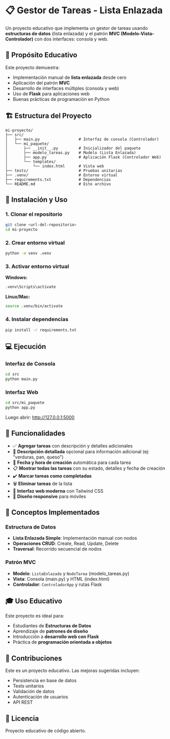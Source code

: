 # 📋 Gestor de Tareas - Lista Enlazada

Un proyecto educativo que implementa un gestor de tareas usando **estructuras de datos** (lista enlazada) y el patrón **MVC (Modelo-Vista-Controlador)** con dos interfaces: consola y web.

## 🎯 Propósito Educativo

Este proyecto demuestra:

- Implementación manual de **lista enlazada** desde cero
- Aplicación del patrón **MVC**
- Desarrollo de interfaces múltiples (consola y web)
- Uso de **Flask** para aplicaciones web
- Buenas prácticas de programación en Python

## 🏗️ Estructura del Proyecto

```
mi-proyecto/
├── src/
│   ├── main.py                 # Interfaz de consola (Controlador)
│   └── mi_paquete/
│       ├── __init__.py         # Inicializador del paquete
│       ├── modelo_tareas.py    # Modelo (Lista Enlazada)
│       ├── app.py              # Aplicación Flask (Controlador Web)
│       └── templates/
│           └── index.html      # Vista web
├── tests/                      # Pruebas unitarias
├── .venv/                      # Entorno virtual
├── requirements.txt            # Dependencias
└── README.md                   # Este archivo
```

## 🚀 Instalación y Uso

### 1. Clonar el repositorio

```bash
git clone <url-del-repositorio>
cd mi-proyecto
```

### 2. Crear entorno virtual

```bash
python -m venv .venv
```

### 3. Activar entorno virtual

**Windows:**

```bash
.venv\Scripts\activate
```

**Linux/Mac:**

```bash
source .venv/bin/activate
```

### 4. Instalar dependencias

```bash
pip install -r requirements.txt
```

## 💻 Ejecución

### Interfaz de Consola

```bash
cd src
python main.py
```

### Interfaz Web

```bash
cd src/mi_paquete
python app.py
```

Luego abrir: http://127.0.0.1:5000

## 🔧 Funcionalidades

- ✅ **Agregar tareas** con descripción y detalles adicionales
- 📝 **Descripción detallada** opcional para información adicional (ej: "verduras, pan, queso")
- 📅 **Fecha y hora de creación** automática para cada tarea
- 📋 **Mostrar todas las tareas** con su estado, detalles y fecha de creación
- ✔️ **Marcar tareas como completadas**
- 🗑️ **Eliminar tareas** de la lista
- 🎨 **Interfaz web moderna** con Tailwind CSS
- 📱 **Diseño responsive** para móviles

## 🧠 Conceptos Implementados

### Estructura de Datos

- **Lista Enlazada Simple**: Implementación manual con nodos
- **Operaciones CRUD**: Create, Read, Update, Delete
- **Traversal**: Recorrido secuencial de nodos

### Patrón MVC

- **Modelo**: `ListaEnlazada` y `NodoTarea` (modelo_tareas.py)
- **Vista**: Consola (main.py) y HTML (index.html)
- **Controlador**: `ControladorApp` y rutas Flask

## 🎓 Uso Educativo

Este proyecto es ideal para:

- Estudiantes de **Estructuras de Datos**
- Aprendizaje de **patrones de diseño**
- Introducción a **desarrollo web con Flask**
- Práctica de **programación orientada a objetos**

## 🤝 Contribuciones

Este es un proyecto educativo. Las mejoras sugeridas incluyen:

- Persistencia en base de datos
- Tests unitarios
- Validación de datos
- Autenticación de usuarios
- API REST

## 📄 Licencia

Proyecto educativo de código abierto.
